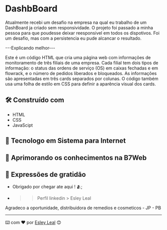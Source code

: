 # DashbBoard

Atualmente recebi um desafio na empresa na qual eu trabalho de um DashBoard ja criado sem responsividade. O projeto foi passado a minha pessoa para que poudesse deixar reesponsivel em todos os dispotivos. Foi um desafio, mas com a persistencia eu pude alcancar o resultado.

---Explicando melhor---

Este é um código HTML que cria uma página web com informações de monitoramento de três filiais de uma empresa. Cada filial tem dois tipos de informação: o status das ordens de serviço (OS) em caixas fechadas e em flowrack, e o número de pedidos liberados e bloqueados. As informações são apresentadas em três cards separados por colunas. O código também usa uma folha de estilo em CSS para definir a aparência visual dos cards.

## 🛠️ Construído com

* HTML  
* CSS
* JavaScipt

## 📌 Tecnologo em Sistema para Internet
## 📌 Aprimorando os conhecimentos na B7Web


## 🎁 Expressões de gratidão

* Obrigado por chegar ate aqui ! 🫂;
* >> Perfil linkedin > Esley Leal

Agradeco a oportunidade, distribuidora de remedios e cosmeticos -  JP - PB

---
⌨️ com ❤️ por [Esley Leal](https://gist.github.com/EsleyLeal) 😊
